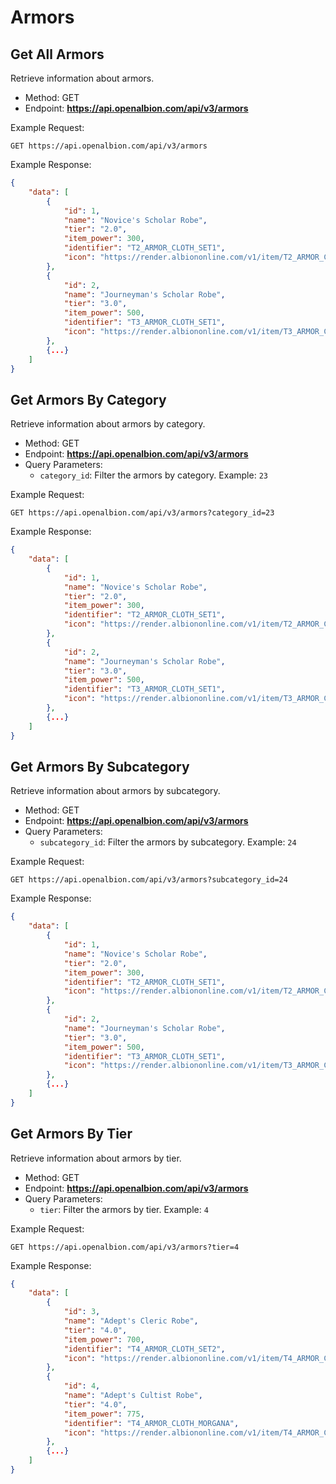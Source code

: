 # Armors

## Get All Armors

Retrieve information about armors.

- Method: GET
- Endpoint: **https://api.openalbion.com/api/v3/armors**

Example Request:
```http
GET https://api.openalbion.com/api/v3/armors
```

Example Response:
```json
{
    "data": [
        {
            "id": 1,
            "name": "Novice's Scholar Robe",
            "tier": "2.0",
            "item_power": 300,
            "identifier": "T2_ARMOR_CLOTH_SET1",
            "icon": "https://render.albiononline.com/v1/item/T2_ARMOR_CLOTH_SET1@0.png?quality=0&size=217&locale=en"
        },
        {
            "id": 2,
            "name": "Journeyman's Scholar Robe",
            "tier": "3.0",
            "item_power": 500,
            "identifier": "T3_ARMOR_CLOTH_SET1",
            "icon": "https://render.albiononline.com/v1/item/T3_ARMOR_CLOTH_SET1@0.png?quality=0&size=217&locale=en"
        },
        {...}
    ]
}
```

## Get Armors By Category

Retrieve information about armors by category.

- Method: GET
- Endpoint: **https://api.openalbion.com/api/v3/armors**
- Query Parameters:
  - `category_id`: Filter the armors by category. Example: `23`

Example Request:
```http
GET https://api.openalbion.com/api/v3/armors?category_id=23
```

Example Response:
```json
{
    "data": [
        {
            "id": 1,
            "name": "Novice's Scholar Robe",
            "tier": "2.0",
            "item_power": 300,
            "identifier": "T2_ARMOR_CLOTH_SET1",
            "icon": "https://render.albiononline.com/v1/item/T2_ARMOR_CLOTH_SET1@0.png?quality=0&size=217&locale=en"
        },
        {
            "id": 2,
            "name": "Journeyman's Scholar Robe",
            "tier": "3.0",
            "item_power": 500,
            "identifier": "T3_ARMOR_CLOTH_SET1",
            "icon": "https://render.albiononline.com/v1/item/T3_ARMOR_CLOTH_SET1@0.png?quality=0&size=217&locale=en"
        },
        {...}
    ]
}
```

## Get Armors By Subcategory

Retrieve information about armors by subcategory.

- Method: GET
- Endpoint: **https://api.openalbion.com/api/v3/armors**
- Query Parameters:
  - `subcategory_id`: Filter the armors by subcategory. Example: `24`

Example Request:
```http
GET https://api.openalbion.com/api/v3/armors?subcategory_id=24
```

Example Response:
```json
{
    "data": [
        {
            "id": 1,
            "name": "Novice's Scholar Robe",
            "tier": "2.0",
            "item_power": 300,
            "identifier": "T2_ARMOR_CLOTH_SET1",
            "icon": "https://render.albiononline.com/v1/item/T2_ARMOR_CLOTH_SET1@0.png?quality=0&size=217&locale=en"
        },
        {
            "id": 2,
            "name": "Journeyman's Scholar Robe",
            "tier": "3.0",
            "item_power": 500,
            "identifier": "T3_ARMOR_CLOTH_SET1",
            "icon": "https://render.albiononline.com/v1/item/T3_ARMOR_CLOTH_SET1@0.png?quality=0&size=217&locale=en"
        },
        {...}
    ]
}
```

## Get Armors By Tier

Retrieve information about armors by tier.

- Method: GET
- Endpoint: **https://api.openalbion.com/api/v3/armors**
- Query Parameters:
  - `tier`: Filter the armors by tier. Example: `4`

Example Request:
```http
GET https://api.openalbion.com/api/v3/armors?tier=4
```

Example Response:
```json
{
    "data": [
        {
            "id": 3,
            "name": "Adept's Cleric Robe",
            "tier": "4.0",
            "item_power": 700,
            "identifier": "T4_ARMOR_CLOTH_SET2",
            "icon": "https://render.albiononline.com/v1/item/T4_ARMOR_CLOTH_SET2@0.png?quality=0&size=217&locale=en"
        },
        {
            "id": 4,
            "name": "Adept's Cultist Robe",
            "tier": "4.0",
            "item_power": 775,
            "identifier": "T4_ARMOR_CLOTH_MORGANA",
            "icon": "https://render.albiononline.com/v1/item/T4_ARMOR_CLOTH_MORGANA@0.png?quality=0&size=217&locale=en"
        },
        {...}
    ]
}
```